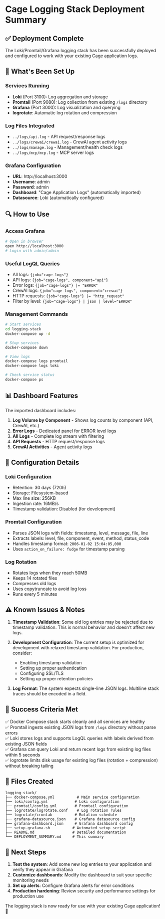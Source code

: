 # Cage Logging Stack Deployment Summary

## ✅ Deployment Complete

The Loki/Promtail/Grafana logging stack has been successfully deployed and configured to work with your existing Cage application logs.

## 🚀 What's Been Set Up

### Services Running
- **Loki** (Port 3100): Log aggregation and storage
- **Promtail** (Port 9080): Log collection from existing `/logs` directory
- **Grafana** (Port 3000): Log visualization and querying
- **logrotate**: Automatic log rotation and compression

### Log Files Integrated
- `../logs/api.log` - API request/response logs
- `../logs/crewai/crewai.log` - CrewAI agent activity logs  
- `../logs/manage.log` - Management/health check logs
- `../logs/mcp/mcp.log` - MCP server logs

### Grafana Configuration
- **URL**: http://localhost:3000
- **Username**: admin
- **Password**: admin
- **Dashboard**: "Cage Application Logs" (automatically imported)
- **Datasource**: Loki (automatically configured)

## 🔍 How to Use

### Access Grafana
```bash
# Open in browser
open http://localhost:3000
# Login with admin/admin
```

### Useful LogQL Queries
- All logs: `{job="cage-logs"}`
- API logs: `{job="cage-logs", component="api"}`
- Error logs: `{job="cage-logs"} |= "ERROR"`
- CrewAI logs: `{job="cage-logs", component="crewai"}`
- HTTP requests: `{job="cage-logs"} |= "http_request"`
- Filter by level: `{job="cage-logs"} | json | level="ERROR"`

### Management Commands
```bash
# Start services
cd logging-stack
docker-compose up -d

# Stop services
docker-compose down

# View logs
docker-compose logs promtail
docker-compose logs loki

# Check service status
docker-compose ps
```

## 📊 Dashboard Features

The imported dashboard includes:
1. **Log Volume by Component** - Shows log counts by component (API, CrewAI, etc.)
2. **Error Logs** - Dedicated panel for ERROR level logs
3. **All Logs** - Complete log stream with filtering
4. **API Requests** - HTTP request/response logs
5. **CrewAI Activities** - Agent activity logs

## 🔧 Configuration Details

### Loki Configuration
- Retention: 30 days (720h)
- Storage: Filesystem-based
- Max line size: 256KB
- Ingestion rate: 16MB/s
- Timestamp validation: Disabled (for development)

### Promtail Configuration
- Parses JSON logs with fields: timestamp, level, message, file, line
- Extracts labels: level, file, component, event, method, status_code
- Handles timestamp format: `2006-01-02 15:04:05,000`
- Uses `action_on_failure: fudge` for timestamp parsing

### Log Rotation
- Rotates logs when they reach 50MB
- Keeps 14 rotated files
- Compresses old logs
- Uses copytruncate to avoid log loss
- Runs every 5 minutes

## ⚠️ Known Issues & Notes

1. **Timestamp Validation**: Some old log entries may be rejected due to timestamp validation. This is normal behavior and doesn't affect new logs.

2. **Development Configuration**: The current setup is optimized for development with relaxed timestamp validation. For production, consider:
   - Enabling timestamp validation
   - Setting up proper authentication
   - Configuring SSL/TLS
   - Setting up proper retention policies

3. **Log Format**: The system expects single-line JSON logs. Multiline stack traces should be encoded in a field.

## 🎯 Success Criteria Met

✅ Docker Compose stack starts cleanly and all services are healthy  
✅ Promtail ingests existing JSON logs from `/logs` directory without parse errors  
✅ Loki stores logs and supports LogQL queries with labels derived from existing JSON fields  
✅ Grafana can query Loki and return recent logs from existing log files within 5 seconds  
✅ logrotate limits disk usage for existing log files (rotation + compression) without breaking tailing  

## 📁 Files Created

```
logging-stack/
├── docker-compose.yml          # Main service configuration
├── loki/config.yml            # Loki configuration
├── promtail/config.yml        # Promtail configuration  
├── logrotate/logrotate.conf    # Log rotation rules
├── logrotate/crontab          # Rotation schedule
├── grafana-datasource.json    # Grafana datasource config
├── grafana-dashboard.json     # Grafana dashboard config
├── setup-grafana.sh          # Automated setup script
├── README.md                 # Detailed documentation
└── DEPLOYMENT_SUMMARY.md     # This summary
```

## 🚀 Next Steps

1. **Test the system**: Add some new log entries to your application and verify they appear in Grafana
2. **Customize dashboards**: Modify the dashboard to suit your specific monitoring needs
3. **Set up alerts**: Configure Grafana alerts for error conditions
4. **Production hardening**: Review security and performance settings for production use

The logging stack is now ready for use with your existing Cage application! 🎉
